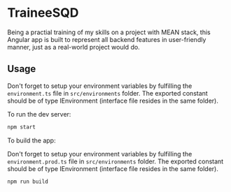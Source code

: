 # TraineeSQD

Being a practial training of my skills on a project with MEAN stack, this Angular app is built to represent all backend features in user-friendly manner, just as a real-world project would do.

## Usage

Don't forget to setup your environment variables by fulfilling the `environment.ts` file in `src/environments` folder. The exported constant should be of type IEnvironment (interface file resides in the same folder).

To run the dev server:

```bash
npm start
```

To build the app:

Don't forget to setup your environment variables by fulfilling the `environment.prod.ts` file in `src/environments` folder. The exported constant should be of type IEnvironment (interface file resides in the same folder).

```bash
npm run build
```
